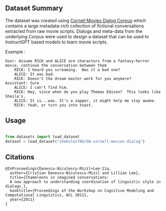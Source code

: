 ## Dataset Summary

The dataset was created using
[Cornell Movies Dialog Corpus](https://www.cs.cornell.edu/~cristian/Cornell_Movie-Dialogs_Corpus.html)
which contains a large metadata-rich collection of fictional conversations
extracted from raw movie scripts. Dialogs and meta-data from the underlying
Corpus were used to design a dataset that can be used to InstructGPT based
models to learn movie scripts.

Example :

```
User: Assume RICK and ALICE are characters from a fantasy-horror movie, continue the conversation between them
    RICK: I heard you screaming.  Was it a bad one?
    ALICE: It was bad.
    RICK: Doesn't the dream master work for you anymore?
Assistant: Sure
    ALICE: I can't find him.
    RICK: Hey, since when do you play Thomas Edison?  This looks like Sheila's.
    ALICE: It is...was. It's a zapper, it might help me stay awake.
    RICK: Yeah, or turn you into toast.
```

## Usage

```python

from datasets import load_dataset
dataset = load_dataset("shahules786/OA-cornell-movies-dialog")
```

## Citations

```
@InProceedings{Danescu-Niculescu-Mizil+Lee:11a,
  author={Cristian Danescu-Niculescu-Mizil and Lillian Lee},
  title={Chameleons in imagined conversations:
  A new approach to understanding coordination of linguistic style in dialogs.},
  booktitle={Proceedings of the Workshop on Cognitive Modeling and Computational Linguistics, ACL 2011},
  year={2011}
}
```
